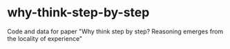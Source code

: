 # why-think-step-by-step
Code and data for paper "Why think step by step? Reasoning emerges from the locality of experience"
